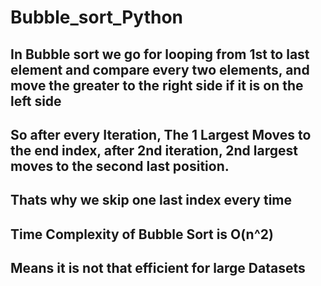 # Bubble_sort_Python
## In Bubble sort we go for looping from 1st to last element and compare every two elements, and move the greater to the right side if it is on the left side
## So after every Iteration, The 1 Largest Moves to the end index, after 2nd iteration, 2nd largest moves to the second last position.
## Thats why we skip one last index every time 
## Time Complexity of Bubble Sort is O(n^2)
## Means it is not that efficient for large Datasets
